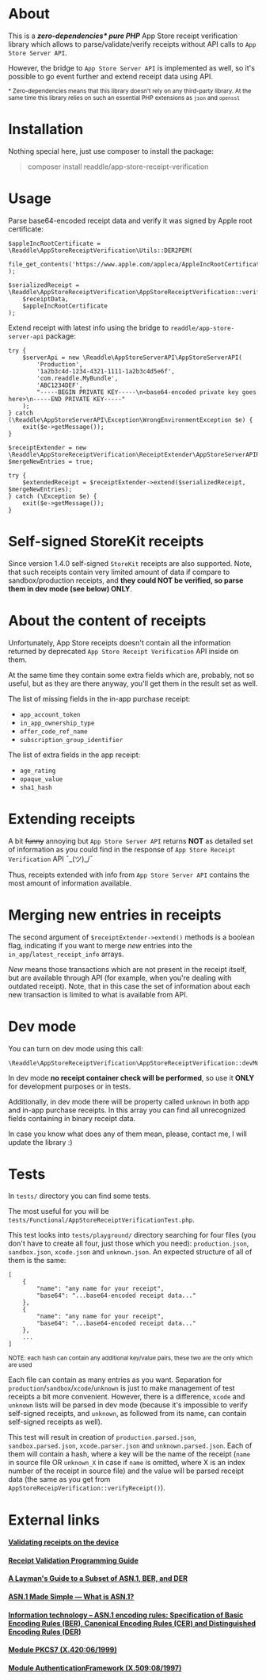 # About

This is a ***zero-dependencies\* pure PHP*** App Store receipt verification library which allows to parse/validate/verify receipts without API calls to `App Store Server API`.

However, the bridge to `App Store Server API` is implemented as well, so it's possible to go event further and extend receipt data using API.

<sub>* Zero-dependencies means that this library doesn't rely on any third-party library. At the same time this library relies on such an essential PHP extensions as `json` and `openssl`</sub>

# Installation

Nothing special here, just use composer to install the package:

> composer install readdle/app-store-receipt-verification

# Usage

Parse base64-encoded receipt data and verify it was signed by Apple root certificate:

```
$appleIncRootCertificate = \Readdle\AppStoreReceiptVerification\Utils::DER2PEM(
    file_get_contents('https://www.apple.com/appleca/AppleIncRootCertificate.cer')
);

$serializedReceipt = \Readdle\AppStoreReceiptVerification\AppStoreReceiptVerification::verifyReceipt(
    $receiptData,
    $appleIncRootCertificate
);
```

Extend receipt with latest info using the bridge to `readdle/app-store-server-api` package:

```
try {
    $serverApi = new \Readdle\AppStoreServerAPI\AppStoreServerAPI(
        'Production',
        '1a2b3c4d-1234-4321-1111-1a2b3c4d5e6f',
        'com.readdle.MyBundle',
        'ABC1234DEF',
        "-----BEGIN PRIVATE KEY-----\n<base64-encoded private key goes here>\n-----END PRIVATE KEY-----"
    );
} catch (\Readdle\AppStoreServerAPI\Exception\WrongEnvironmentException $e) {
    exit($e->getMessage());
}

$receiptExtender = new \Readdle\AppStoreReceiptVerification\ReceiptExtender\AppStoreServerAPIReceiptExtender($serverApi);
$mergeNewEntries = true;

try {
    $extendedReceipt = $receiptExtender->extend($serializedReceipt, $mergeNewEntries);
} catch (\Exception $e) {
    exit($e->getMessage());
}
```

# Self-signed StoreKit receipts

Since version 1.4.0 self-signed `StoreKit` receipts are also supported. Note, that such receipts contain very limited amount of data if compare to sandbox/production receipts, and **they could NOT be verified, so parse them in dev mode (see below) ONLY**.

# About the content of receipts

Unfortunately, App Store receipts doesn't contain all the information returned by deprecated `App Store Receipt Verification` API inside on them.

At the same time they contain some extra fields which are, probably, not so useful, but as they are there anyway, you'll get them in the result set as well.

The list of missing fields in the in-app purchase receipt:

- `app_account_token`
- `in_app_ownership_type`
- `offer_code_ref_name`
- `subscription_group_identifier`

The list of extra fields in the app receipt:

- `age_rating`
- `opaque_value`
- `sha1_hash`

# Extending receipts

A bit ~~funny~~ annoying but `App Store Server API` returns **NOT** as detailed set of information as you could find in the response of `App Store Receipt Verification` API ¯\_(ツ)_/¯

Thus, receipts extended with info from `App Store Server API` contains the most amount of information available.

# Merging new entries in receipts

The second argument of `$receiptExtender->extend()` methods is a boolean flag, indicating if you want to merge *new* entries into the `in_app`/`latest_receipt_info` arrays.

*New* means those transactions which are not present in the receipt itself, but are available through API (for example, when you're dealing with outdated receipt).  Note, that in this case the set of information about each new transaction is limited to what is available from API.

# Dev mode

You can turn on dev mode using this call:

```
\Readdle\AppStoreReceiptVerification\AppStoreReceiptVerification::devMode();
```

In dev mode **no receipt container check will be performed**, so use it **ONLY** for development purposes or in tests.

Additionally, in dev mode there will be property called `unknown` in both app and in-app purchase receipts. In this array you can find all unrecognized fields containing in binary receipt data.

In case you know what does any of them mean, please, contact me, I will update the library :)

# Tests

In `tests/` directory you can find some tests.

The most useful for you will be `tests/Functional/AppStoreReceiptVerificationTest.php`.

This test looks into `tests/playground/` directory searching for four files (you don't have to create all four, just those which you need): `production.json`, `sandbox.json`, `xcode.json` and `unknown.json`. An expected structure of all of them is the same:

```
[
    {
        "name": "any name for your receipt",
        "base64": "...base64-encoded receipt data..."
    },
    {
        "name": "any name for your receipt",
        "base64": "...base64-encoded receipt data..."
    },
    ...
]
```
<sub>NOTE: each hash can contain any additional key/value pairs, these two are the only which are used</sub>

Each file can contain as many entries as you want. Separation for `production`/`sandbox`/`xcode`/`unknown` is just to make management of test receipts a bit more convenient. However, there is a difference, `xcode` and `unknown` lists will be parsed in dev mode (because it's impossible to verify self-signed receipts, and `unknown`, as followed from its name, can contain self-signed receipts as well).

This test will result in creation of `production.parsed.json`, `sandbox.parsed.json`, `xcode.parser.json` and `unknown.parsed.json`. Each of them will contain a hash, where a key will be the name of the receipt (`name` in source file OR `unknown_X` in case if `name` is omitted, where X is an index number of the receipt in source file) and the value will be parsed receipt data (the same as you get from `AppStoreReceipVerification::verifyReceipt()`).

# External links

#### [Validating receipts on the device](https://developer.apple.com/documentation/appstorereceipts/validating_receipts_on_the_device)
#### [Receipt Validation Programming Guide](https://developer.apple.com/library/archive/releasenotes/General/ValidateAppStoreReceipt/Chapters/ReceiptFields.html#//apple_ref/doc/uid/TP40010573-CH106-SW1)
#### [A Layman's Guide to a Subset of ASN.1, BER, and DER](https://luca.ntop.org/Teaching/Appunti/asn1.html)
#### [ASN.1 Made Simple — What is ASN.1?](https://www.oss.com/asn1/resources/asn1-made-simple/introduction.html)
#### [Information technology – ASN.1 encoding rules: Specification of Basic Encoding Rules (BER), Canonical Encoding Rules (CER) and Distinguished Encoding Rules (DER)](https://www.itu.int/ITU-T/studygroups/com17/languages/X.690-0207.pdf)
#### [Module PKCS7 (X.420:06/1999)](https://www.itu.int/ITU-T/formal-language/itu-t/x/x420/1999/PKCS7.html)
#### [Module AuthenticationFramework (X.509:08/1997)](https://www.itu.int/ITU-T/formal-language/itu-t/x/x509/1997/AuthenticationFramework.html)
